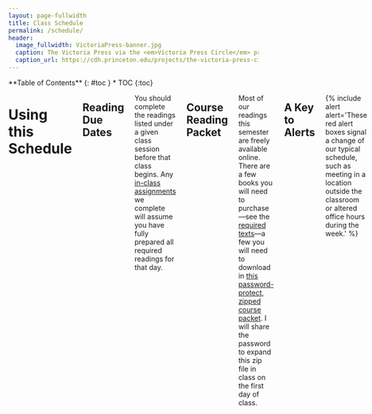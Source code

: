 ```yaml
---
layout: page-fullwidth
title: Class Schedule
permalink: /schedule/
header:
  image_fullwidth: VictoriaPress-banner.jpg
  caption: The Victoria Press via the <em>Victoria Press Circle</em> project
  caption_url: https://cdh.princeton.edu/projects/the-victoria-press-circle/
---
```


<div class="row">
<div class="medium-4 medium-push-8 columns" markdown="1">
<div class="panel radius" markdown="1">
**Table of Contents**
{: #toc }
*  TOC
{:toc}
</div>
</div><!-- /.medium-4.columns -->

<div class="medium-8 medium-pull-4 columns" markdown="1">

# Using this Schedule

## Reading Due Dates

You should complete the readings listed under a given class session before that class begins. Any [in-class assignments](http://s18tot.ryancordell.org/assignments/inclasswork/) we complete will assume you have fully prepared all required readings for that day.

## Course Reading Packet

Most of our readings this semester are freely available online. There are a few books you will need to purchase—see the [required texts](http://s18tot.ryancordell.org/policies/#required-texts)—a few you will need to download in [this password-protect, zipped course packet](https://www.dropbox.com/s/f1aqdvvhqlhphj4/ToTcoursepacket.zip?dl=0). I will share the password to expand this zip file in class on the first day of class. 

## A Key to Alerts

{% include alert alert='These red alert boxes signal a change of our typical schedule, such as meeting in a location outside the classroom or altered office hours during the week.' %}

{% include alert warning='These orange alert boxes signal an assignment due date.' %}

{% include alert info='These information boxes signal an in-class lab that we will work on together. As the semester progresses I will add links to the lab assignments to these boxes. Your fieldbook reports are due within a week of a lab session, or the final lab session for those which extend through multiple class sessions, as indicated by the presence of letters (e.g. 5a and 5b).' %}

-----

# Preface &#9755; re:Mediation

## Tuesday, January 9: Romancing the Book

Introduction to the course and to each other

## Friday, January 12: Media Messages

{% include alert info='[Lab #1: Markdown](http://s18tot.ryancordell.org/lab%20assignments/Lab1-Markdown/)

For this lab you will need a plain-text editor. These free editors are markdown-aware:

+ [Macdown](http://macdown.uranusjr.com/) (Mac)
+ [Mou](http://25.io/mou/) (Mac)
+ [Markdownpad](http://markdownpad.com/) (Windows XP-8)
+ [Markdown Edit](http://markdownedit.com/) (Windows)
+ [Ghostwriter](http://wereturtle.github.io/ghostwriter/) (Windows & Linux)
+ [Remarkable](https://remarkableapp.github.io/) (Linux)' %}

Read:

+ Marshall McLuhan, “The Medium is the Message”
+ Alan Liu, [“Imagining the New Media Encounter”](http://www.digitalhumanities.org/companion/view?docId=blackwell/9781405148641/9781405148641.xml&chunk.id=ss1-3-1&toc.depth=1&toc.id=ss1-3-1&brand=9781405148641_brand)

-----

# Chapter 1 &#9755; Inscription

{% include alert alert='During the week below I will be traveling from Thursday, January 18-Saturday, January 20. I will not hold my usual office hours this week. Our practicum students will lead the workshop on Friday, January 19.' %}

## Tuesday, January 16: Orality & Literacy

Read:

+ James Gleick, *The Information*, prologue-chapter 2 (pg. 3-50)
+ Octavia Butler, "Speech Sounds"

## Friday, January 19: Making Language Visible

Prof. Cordell away today; practicum students will lead this lab at the MFA.

{% include alert info='Lab #2: Visible Language' %}

{% include alert alert='Meet at the Museum of Fine Arts group entrance: off Museum Road on the west side of the building.' %}

Read:

+ Christopher Woods, "Visible Language: The Earliest Writing Systems"

## Tuesday, January 23: Manuscript

{% include alert info='Lab 3: Simulating the Scriptorium' %}

Read:

+ Bede, [“The Story of Cædmon”](http://www.heorot.dk/bede-caedmon.html)
+ Ælfric, [Preface to his translation of Genesis](https://brandonwhawk.net/2014/07/30/aelfrics-preface-to-genesis-a-translation/).
+ Geoffrey Chaucer, [“Chaucer’s Words to His Scrivener”](http://genius.com/Geoffrey-chaucer-chaucers-words-to-his-scrivener-annotated)
+ Excerpts from Johannes Trithemius, [*In Praise of Scribes*](http://misc.yarinareth.net/trithemius.html)

Watch:

+ Getty Museum, ["Making Manuscripts"](https://youtu.be/nuNfdHNTv9o) (6:19)

<iframe width="560" height="315" src="https://www.youtube.com/embed/nuNfdHNTv9o?rel=0" frameborder="0" gesture="media" allow="encrypted-media" allowfullscreen></iframe>


{% include alert alert='This week I will not hold my usual office hours. I will hold hours on Wednesday, January 24 from 10-12.' %}

## Friday, January 26: Dead Media Workshop

Prof. Cordell away; practicum students will supervise a work session for Dead Media projects.

## Tuesday, January 30: Vivifying Media

{% include alert warning='DUE: [Dead Media Poster Presentations](http://s18tot.ryancordell.org/assignments/deadmediaposter/) in class' %}


-----

# Chapter 2 &#9755; Impression

## Friday, February 2: Book Tech

{% include alert info='Lab 4: Thinking with the Codex' %}

{% include alert alert='Meet in the Northeastern Archives & Special Collections, 92 Snell Library (in the basement)' %}

Read:

+ Adam J. Hooks, ["How to Read Like a Renaissance Reader"](http://www.adamghooks.net/2012/08/how-to-read-like-renaissance-reader.html)
+ Browse the following (pick 3-4 to focus on):
  + [Codex Sinaiticus](http://www.bl.uk/turning-the-pages/?id=b00f9a37-422c-4542-bfbd-b97bf3ce7d50&amp;type=book)
  + [Lindisfarne Gospel](http://www.bl.uk/turning-the-pages/?id=fdbcc772-3e21-468d-8ca1-9c192f0f939c&type=book)
  + [Book of Kells](http://digitalcollections.tcd.ie/home/index.php?DRIS_ID=MS58_003v) (this may take awhile to load)
  + [Diamond Sutra](http://www.bl.uk/turning-the-pages/?id=1c92bc7e-8acc-49b3-9a27-b5ad8f44230a&amp;type=sd_planar)
  + [Sultan Baybars' Qur'an](http://www.bl.uk/turning-the-pages/?id=0354faf0-a67a-11db-87d3-0050c2490048&amp;type=book)
  + [The Golden Haggadah](http://www.bl.uk/turning-the-pages/?id=47111807-4e9a-43de-be65-96f49c3d623c&amp;type=book)
  + [The Sherborne Missal](http://www.bl.uk/turning-the-pages/?id=181afc99-df1f-4951-8981-df7e26625850&amp;type=book)
  + [The Gutenberg Bible](https://www.bl.uk/treasures/gutenberg/search.asp)
  + [The Nuremburg Chronicle](https://cudl.lib.cam.ac.uk/view/PR-INC-00000-A-00007-00002-00888/1)
  + [Codex Arundel](http://www.bl.uk/turning-the-pages/?id=758caef0-a664-11db-8b3a-0050c2490048&amp;type=book)
  + [*De Humani Corporis Fabrica*](https://cudl.lib.cam.ac.uk/view/PR-CCF-00046-00036/1)
  + [Shakespeare First Folio](https://cudl.lib.cam.ac.uk/view/PR-SSS-00010-00006/1)
  + [Mamusse wunneetupanatamwe Up-Biblium God naneeswe Nukkone Testament kah wonk VVusku Testament](https://archive.org/details/mamussewunneetup00elio)
  + [The Mercator Atlas of Europe](http://www.bl.uk/turning-the-pages/?id=223c7af8-bad6-4282-a684-17bf45bd0311&amp;type=book)
  + [Nature Printing](https://cudl.lib.cam.ac.uk/view/MS-ADD-10141/1)
  + [*Birds of America*](http://www.bl.uk/turning-the-pages/?id=6bf88002-53a1-41e2-bfc6-de66c674355a&amp;type=book)

## Tuesday, February 6: Into the Matrix

{% include alert info='Lab 5a: Preparing to Print' %}

Read:

+ James Gleick, *The Information*, chapter 3 (pg. 51-77)
+ Ann Blair, "Introduction" from *Too Much To Know*


Watch:

+ Stephen Fry, [*The Machine That Made Us*](http://www.veoh.com/watch/v18714625RMJnrG8x) (This video is about 1 hour long; plan accordingly!)

<iframe width="560" height="315" src="https://www.youtube.com/embed/8svE2AjQWYE?rel=0" frameborder="0" allow="autoplay; encrypted-media" allowfullscreen></iframe>

Optional, but quite useful:

+ ["Letterpress Printing"](https://youtu.be/bPCiWiLu-W4)  

<iframe width="280" height="157" src="https://www.youtube.com/embed/bPCiWiLu-W4?rel=0" frameborder="0" allow="autoplay; encrypted-media" allowfullscreen></iframe>

+ ["How to Use a Composing Stick"](https://youtu.be/AHrLIVeH1KM)  

<iframe width="280" height="157" src="https://www.youtube.com/embed/AHrLIVeH1KM?rel=0" frameborder="0" allow="autoplay; encrypted-media" allowfullscreen></iframe>

## Friday, February 9: The Business of Print 

{% include alert info='Lab 5b: Planning Your Print Project' %}

Read: 

+ Sarah Werner, ["Finding Women in the Printing Shop"](http://sarahwerner.net/blog/2014/10/finding-women-in-the-printing-shop/)
+ Benjamin Franklin, *The Autobiography of Benjamin Franklin* (pg. 7-57, ending at "The affairs of the Revolution occasion'd the interruption.")
+ Herman Melville, ["The Tartarus of Maids"](https://victorianpersistence.files.wordpress.com/2016/06/the-paradise-of-bachelors-and-the-tartarus-of-maids.pdf)

Read (optional): 

+ Lisa Gitelman, “Print Culture (Other Than Codex): Job Printing and Its Importance"

Watch (Optional)

+ [Tested Learns the Craft of Letterpress Printing](https://youtu.be/4pg8A0ab6S4)

<iframe width="560" height="315" src="https://www.youtube.com/embed/4pg8A0ab6S4?rel=0" frameborder="0" allow="autoplay; encrypted-media" allowfullscreen></iframe>

## Tuesday, February 13: Typecasting

{% include alert info='Lab 6a: Composing & Imposing' %}

Read:

+ Chris Gayomali, ["How Typeface Influences the Way We Read and Think"](http://theweek.com/articles/463196/how-typeface-influences-way-read-think)
+ Lindsay Lynch, ["How I Came to Love the En Space"](http://www.theatlantic.com/technology/archive/2016/09/how-i-came-to-love-the-en-space/499337/)
+ Pick at least one font from the [Kern Your Enthusiasm](http://hilobrow.com/tag/kern-enthusiasm/) series and read its blog post. You will be reporting on your chosen article in class so read it carefully.

(Optional) Watch:

+ [*Helvetica* movie trailer](https://youtu.be/LL60GEGjj_Q)

<iframe width="560" height="315" src="https://www.youtube.com/embed/LL60GEGjj_Q?rel=0" frameborder="0" allow="autoplay; encrypted-media" allowfullscreen></iframe>

## Friday, February 16: A Mechanical Mind

{% include alert info='Lab 6b: Pulling the Press!' %}

Read: 

+ Ellen Cushman, "'We're Taking the Genius of Sequoyah into This Century': The Cherokee Syllabary, Peoplehood, and Perseverance"
+ Articles about the [Victoria Press](https://en.wikipedia.org/wiki/Victoria_Press)
  + M. M. H., "A Ramble with Mrs. Grundy: A Visit to the Victoria Printing Press," *English Woman's Journal* (1860)
  + "The Victoria Press," *Illustrated London News* (15 June 1861)
  + Emily Faithfull, "Women Compositors," *English Woman's Journal* (1861)

## Tuesday, February 20: Media & Moral Panic

Read:

+ Frank Furedi, [“The Media’s First Moral Panic”](http://www.frankfuredi.com/article/the_medias_first_moral_panic)
+ Anna North, [“When Novels Were Bad for You”](http://op-talk.blogs.nytimes.com/2014/09/14/when-novels-were-bad-for-you/?_r=0)
+ 19th-Century Commentaries on Novel Reading:
    + [“On Novel Reading”](http://www.merrycoz.org/books/NOVELS01.xhtml) (from *The Guardian; or Youth’s Religious Instructor*, 1820)
    + [“Devouring Books”](http://www.merrycoz.org/books/DEVOURNG.xhtml) (from the *American Annals of Education*, 1835)
    + M.M. Backus, [“Novel Writers and Publishers”](http://www.merrycoz.org/books/PARLOR.xhtml) (from *Christian Parlor Magazine*, 1844)

## Friday, February 23: Format

{% include alert info='Lab 7: Deciphering Physical Books' %}

Read:

+ Jane Austen, Letters to her sister Cassandra (these are in order so you can read down from the first link to the next two letters):
  + [Friday, January 29](http://www.pemberley.com/janeinfo/auslet22.html#letter124)
  + [Thursday, February 4](http://www.pemberley.com/janeinfo/auslet22.html#letter125)
  + [February ?? 1813](http://www.pemberley.com/janeinfo/auslet22.html#letter126)
+ Charles W. Chesnutt, "Baxter's Procustes"
+ Leah Price, "Introduction" to *How to Do Things with Books in Victorian Britain*

{% include alert alert='This week I will will be traveling from Tuesday, February 27 (at night) until Thursday, March 1. I will not hold my usual Thursday office hours this week.' %}

-----

# Chapter 3 &#9755; Read-Write-Execute

## Tuesday, February 27: Annihilating Time & Space

Read:

+ James Gleick, *The Information*, chapters 4-6 (pg. 78-203)
+ Henry David Thoreau [on the telegraph](http://www.logicalpoetry.com/tech/thoreau.html)

## Friday, March 2: Circulation

Read:

+ James Gleick, *The Information*, chapter 11 (pg. 310-323)
+ Rebecca Onion, ["Going Viral in the Nineteenth Century"](http://www.laphamsquarterly.org/roundtable/going-viral-nineteenth-century)
+ Read "Beautiful Snow" and 4 other verses of your choosing from [*Fugitive Verses*](http://fugitiverses.viraltexts.org). 
  + Read the poems and also look at the example newspaper printing linked at the top of each.

## Spring Break, March 4-10

## Monday, March 12

{% include alert warning='DUE: Unessay 1 by 5pm' %}

## Tuesday, March 13: SNOW DAY<del>A Pocket Universe</del>

<del>Read:

+ Sydney Padua, [*The Thrilling Adventures of Lovelace and Babbage*](http://amzn.to/2iPqWRY) (beginning-pg. 90)</del>

## Friday, March 16: A Pocket Universe

{% include alert info='Lab 8: Computational Reading I (words & ngrams)' %}

Read:

+ Sydney Padua, [*The Thrilling Adventures of Lovelace and Babbage*](http://amzn.to/2iPqWRY) (beginning-pg. 90)


## Tuesday, March 20: Text as Data

Read:

+ Sydney Padua, [*The Thrilling Adventures of Lovelace and Babbage*](http://amzn.to/2iPqWRY) (pg. 147-257)

Read (optional):

+ Mark C. Marino, ["Why We Must Read the Code: The Science Wars, Episode IV"](http://dhdebates.gc.cuny.edu/debates/text/64)


## Friday, March 23: Open Lab

Professor Cordell away: **Open Lab** with practicum students to catch up with R programming labs


## Tuesday, March 27: Machine Writing

{% include alert info='Lab 9: Computational Reading II (sentiments & topics)' %}

Read:

+ Vikram Chandra, ["The Beauty of Code"](https://www.theparisreview.org/blog/2014/09/05/the-beauty-of-code/)
+ Annette Vee, "Understanding Computer Programming as Literacy"

-----

# Chapter 4 &#9755; Memory

## Friday, March 30: Obsolescence

{% include alert info='Lab 10: Computational Writing (Building a Bot)' %}

Watch:

+ Carl Schlesinger and David Loeb Weiss, ["Farewell etaoin shrdlu"](https://vimeo.com/127605643) (30 mins)

<iframe src="https://player.vimeo.com/video/127605643?byline=0&portrait=0" width="640" height="360" frameborder="0" webkitallowfullscreen mozallowfullscreen allowfullscreen></iframe>
<p><a href="https://vimeo.com/127605643">Farewell - ETAOIN SHRDLU - 1978</a> from <a href="https://vimeo.com/user4747369">Linotype: The Film</a> on <a href="https://vimeo.com">Vimeo</a>.</p>

Read:

+ Lauren J. Young, Daniel Peterschmidt, and Cat Frazier, "File Not Found Series"
  + ["Ghosts in The Reels"](https://apps.sciencefriday.com/data/ghosts.html)
  + ["The Librarians Saving the Internet"](https://apps.sciencefriday.com/data/librarians.html)
  + ["Data Reawakening"](https://apps.sciencefriday.com/data/reawakening.html)
 

## Tuesday, April 3:  An Index of All Knowledge <del>Processing Words</del>

Read: 

+ James Gleick, *The Information*, chapter 14-epilogue (pg. 373-426)
+ Jorge Louis Borges, "The Library of Babel"

(Optional) Read/Browse:

+ Kenneth Goldsmith, ["The Artful Accidents of Google Books"](http://www.newyorker.com/books/page-turner/the-artful-accidents-of-google-books)
+ [The Art of Google Books](http://theartofgooglebooks.tumblr.com/)

<del>Read:</del>

<del>+ David M. Berry and Jan Rybicki, ["The Author Signal, Nietzsche's Typewriter and Medium Theory"](https://stunlaw.blogspot.com/2012/12/the-author-signal-nietzsches-typewriter.html)</del>
<del>+ Matthew Kirschenbaum, ["This Faithful Machine"](https://www.theparisreview.org/blog/2016/05/11/this-faithful-machine/)</del>
<del>+ ——, ["Technology changes how authors write, but the big impact isn’t on their style"](https://theconversation.com/technology-changes-how-authors-write-but-the-big-impact-isnt-on-their-style-61955)</del>

## Friday, April 6: The Book is Dead (Long Live the Book)

{% include alert info='Lab 11: Electronic Books' %}

Read:

+ Octave Uzanne, ["The End of Books"](https://ebooks.adelaide.edu.au/u/uzanne/octave/end/)
+ Charity Hancock, Clifford Hichar, Carlea Holl-Jensen, Kari Kraus, Cameron Mozafari, and Kathryn Skutlin, ["Bibliocircuitry and the Design of the Alien Everyday"](https://scholarworks.iu.edu/journals/index.php/textual/article/view/5051/4649)

Watch:

+ ["Elektrobiblioteka / Electrolibrary"](https://vimeo.com/47656204)

<iframe src="https://player.vimeo.com/video/47656204" width="640" height="360" frameborder="0" webkitallowfullscreen mozallowfullscreen allowfullscreen></iframe>
<p><a href="https://vimeo.com/47656204">Elektrobiblioteka / Electrolibrary</a> from <a href="https://vimeo.com/prtscr">printscreen</a> on <a href="https://vimeo.com">Vimeo</a>.</p>


## Tuesday, April 10: Because Survival is Insufficient

Read:

+ Emily St. John Mandel, [*Station Eleven*](http://amzn.to/2hSefIP) (beginning-page 115)


## Friday, April 13: The Museum of Civilization

Read:

+ Emily St. John Mandel, [*Station Eleven*](http://amzn.to/2hSefIP) (page 117-228)


## Tuesday, April 17: Symphonies & Newspapers

Read:

+ Emily St. John Mandel, [*Station Eleven*](http://amzn.to/2hSefIP) (229-end)

<del>+ Ted Chiang, ["The Truth of Fact, the Truth of Feeling"](https://subterraneanpress.com/magazine/fall_2013/the_truth_of_fact_the_truth_of_feeling_by_ted_chiang)</del>


# Epilogue &#9755; &#9755; &#9755; &#9755; &#9755; 

## Friday, April 20

{% include alert warning='DUE: Unessay 2 by 5pm' %}


</div><!-- /.medium-8.columns -->
</div><!-- /.row -->
